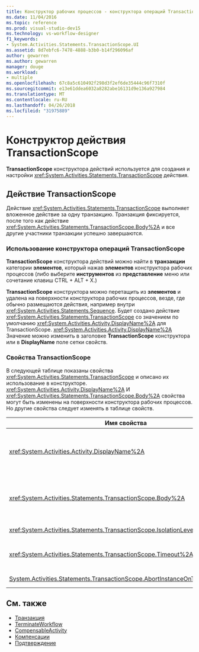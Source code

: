 ```yaml
---
title: Конструктор рабочих процессов - конструктора операций TransactionScope
ms.date: 11/04/2016
ms.topic: reference
ms.prod: visual-studio-dev15
ms.technology: vs-workflow-designer
f1_keywords:
- System.Activities.Statements.TransactionScope.UI
ms.assetid: 8d7ebfc6-7478-4888-b3b0-b14f296096af
author: gewarren
ms.author: gewarren
manager: douge
ms.workload:
- multiple
ms.openlocfilehash: 67c8a5c610492f298d3f2ef6de35444c96f7310f
ms.sourcegitcommit: e13e61ddea6032a8282abe16131d9e136a927984
ms.translationtype: MT
ms.contentlocale: ru-RU
ms.lasthandoff: 04/26/2018
ms.locfileid: "31975889"
---
```

# <a name="transactionscope-activity-designer"></a>Конструктор действия TransactionScope

**TransactionScope** конструктора действий используется для создания и настройки <xref:System.Activities.Statements.TransactionScope> действия.

## <a name="the-transactionscope-activity"></a>Действие TransactionScope
 Действие <xref:System.Activities.Statements.TransactionScope> выполняет вложенное действие за одну транзакцию. Транзакция фиксируется, после того как действие <xref:System.Activities.Statements.TransactionScope.Body%2A> и все другие участники транзакции успешно завершаются.

### <a name="using-the-transactionscope-activity-designer"></a>Использование конструктора операций TransactionScope
 **TransactionScope** конструктора действий можно найти в **транзакции** категории **элементов**, который нажав **элементов**  конструктора рабочих процессов (либо выберите **инструментов** из **представление** меню или сочетание клавиш CTRL + ALT + X.)

 **TransactionScope** конструктора можно перетащить из **элементов** и удалена на поверхности конструктора рабочих процессов, везде, где обычно размещаются действия, например внутри <xref:System.Activities.Statements.Sequence>. Будет создано действие <xref:System.Activities.Statements.TransactionScope> со значением по умолчанию <xref:System.Activities.Activity.DisplayName%2A> для TransactionScope. <xref:System.Activities.Activity.DisplayName%2A> Значение можно изменить в заголовке **TransactionScope** конструктора или в **DisplayName** поле сетки свойств.

### <a name="the-transactionscope-properties"></a>Свойства TransactionScope
 В следующей таблице показаны свойства <xref:System.Activities.Statements.TransactionScope> и описано их использование в конструкторе. <xref:System.Activities.Activity.DisplayName%2A> И <xref:System.Activities.Statements.TransactionScope.Body%2A> свойства могут быть изменены на поверхности конструктора рабочих процессов. Но другие свойства следует изменять в таблице свойств.

|Имя свойства|Обязательно|Использование|
|-------------------|--------------|-----------|
|<xref:System.Activities.Activity.DisplayName%2A>|False|Необязательное понятное имя действия <xref:System.Activities.Statements.TransactionScope>. По умолчанию выбрано значение TransactionScope. Несмотря на то, что значение <xref:System.Activities.Activity.DisplayName%2A> не является обязательным, его все же лучше использовать.|
|<xref:System.Activities.Statements.TransactionScope.Body%2A>|True|Указывает действие, которое следует выполнить за одну транзакцию. Чтобы добавить <xref:System.Activities.Statements.TransactionScope.Body%2A> действие, перетащите действие из **элементов** в **текст** поле на **TransactionScope** конструктора действий с текстом подсказки «перетащить действие Сюда».|
|<xref:System.Activities.Statements.TransactionScope.IsolationLevel%2A>|Да|Задает <xref:System.Transactions.IsolationLevel> для объекта <xref:System.Activities.Statements.TransactionScope>.|
|<xref:System.Activities.Statements.TransactionScope.Timeout%2A>|False|Задает интервал времени (в формате 00:00:00, что означает часы:минуты:секунды), в течение которого транзакция должна завершиться. Значение по умолчанию - 1 минута (00:01:00).|
|[System.Activities.Statements.TransactionScope.AbortInstanceOnTransactionFailure](https://msdn.microsoft.com/library/system.activities.statements.transactionscope.abortinstanceontransactionfailure.aspx)|Да|Задает значение, которое указывает, следует ли прерывать рабочий процесс, если прервана транзакция.|

## <a name="see-also"></a>См. также

- [Транзакция](../workflow-designer/transaction-activity-designers.md)
- [TerminateWorkflow](../workflow-designer/terminateworkflow-activity-designer.md)
- [CompensableActivity](../workflow-designer/compensableactivity-activity-designer.md)
- [Компенсации](../workflow-designer/compensate-activity-designer.md)
- [Подтверждение](../workflow-designer/confirm-activity-designer.md)